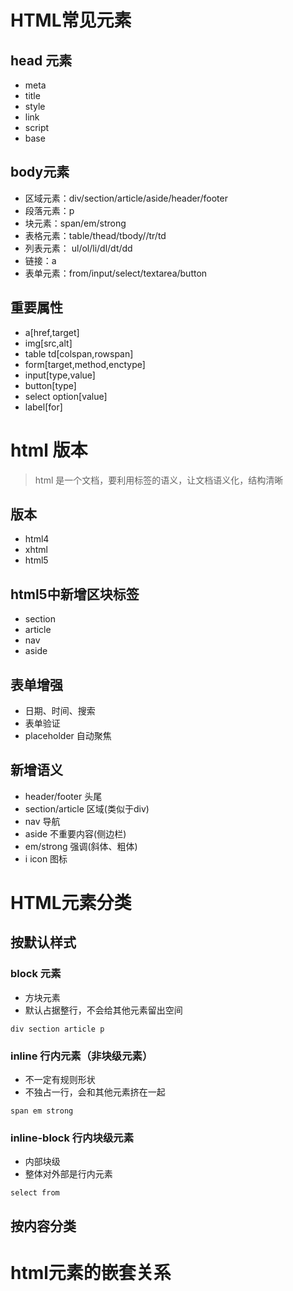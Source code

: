 # HTML常见元素

## head 元素
- meta
- title
- style
- link
- script
- base

## body元素

- 区域元素：div/section/article/aside/header/footer
- 段落元素：p
- 块元素：span/em/strong
- 表格元素：table/thead/tbody//tr/td
- 列表元素： ul/ol/li/dl/dt/dd
- 链接：a
- 表单元素：from/input/select/textarea/button 

## 重要属性
- a[href,target]
- img[src,alt]
- table td[colspan,rowspan]
- form[target,method,enctype]
- input[type,value]
- button[type]
- select option[value]
- label[for]


# html 版本

> html 是一个文档，要利用标签的语义，让文档语义化，结构清晰

## 版本
- html4
- xhtml
- html5

## html5中新增区块标签
- section
- article
- nav
- aside

## 表单增强
 - 日期、时间、搜索
 - 表单验证
 - placeholder 自动聚焦 

## 新增语义
- header/footer 头尾
- section/article 区域(类似于div)
- nav 导航
- aside 不重要内容(侧边栏)
- em/strong 强调(斜体、粗体)
- i icon 图标

# HTML元素分类

## 按默认样式

### block 元素
- 方块元素
- 默认占据整行，不会给其他元素留出空间

`div section article p`


### inline 行内元素（非块级元素）
- 不一定有规则形状 
- 不独占一行，会和其他元素挤在一起 

`span em strong`
  
### inline-block 行内块级元素
- 内部块级
- 整体对外部是行内元素

`select from`

## 按内容分类

# html元素的嵌套关系